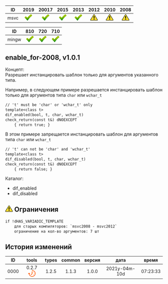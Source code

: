 ﻿
[S]: ../../../icons/star-down.png
[P]: ../../../icons/progress.png
[V]: ../../../icons/success.png
[X]: ../../../icons/failed.png
[D]: ../../../icons/danger.png
[E]: ../../../icons/empty.png
[N]: ../../../icons/na.png

| **ID**  | 2019      | 20017     | 2015      | 2013      | 2012      | 2010      | 2008      |  
|:-------:|:---------:|:---------:|:---------:|:---------:|:---------:|:---------:|:---------:|  
|  msvc   | [![V]][M] | [![V]][M] | [![V]][M] | [![V]][M] | [![D]][0] | [![D]][0] | [![D]][0] |  

| **ID**  | 810       | 720       | 710       |  
|:-------:|:---------:|:---------:|:---------:|  
|  mingw  | [![V]][M] | [![V]][M] | [![V]][M] |  

[M]:       #enable_for    "инстанцирование функциий только для аргументов, указанных в списке"  
[0]:       #-Ограничения  "различия в логике работы для старых компиляторов"  

enable_for-2008, v1.0.1
---
Концепт:  
Разрешает инстанцировать шаблон только для аргументов указанного типа.  

Например, в следующем примере разрешается инстанцировать шаблон 
только для аргументов типа `char` или `wchar_t`  
```
// 't' must be 'char' or 'wchar_t' only
template<class t>
dif_enabled(bool, t, char, wchar_t) 
check_return(const t&) dNOEXCEPT
    { return true; }
```

В этом примере запрещается инстанцировать шаблон для аргументов типа `char` или `wchar_t`  
```
// 't' can not be 'char' and 'wchar_t' 
template<class t>
dif_disabled(bool, t, char, wchar_t) 
сheck_return(const t&) dNOEXCEPT
    { return false; }
```

Каталог:  
  - dif_enabled  
  - dif_disabled  

[![D]][M] Ограничения
---------------------
```
if !dHAS_VARIADIC_TEMPLATE
    для старых компиляторов: `msvc2008 - msvc2012`
    ограничение на кол-во аргументов: 7 шт
```

История изменений
---
| **ID** | tools           | types | common | версия |     дата      |  время   |  
|:------:|:---------------:|:-----:|:------:|:------:|:-------------:|:--------:|  
|  0000  | 0.2.7 [![P]][M] | 1.2.5 | 1.1.3  | 1.0.0  | 2021y-04m-10d | 07:23:33 |  
